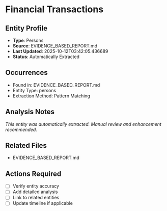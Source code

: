 # Financial Transactions

## Entity Profile
- **Type**: Persons
- **Source**: EVIDENCE_BASED_REPORT.md
- **Last Updated**: 2025-10-12T03:42:05.436689
- **Status**: Automatically Extracted

## Occurrences
- Found in: EVIDENCE_BASED_REPORT.md
- Entity Type: persons
- Extraction Method: Pattern Matching

## Analysis Notes
*This entity was automatically extracted. Manual review and enhancement recommended.*

## Related Files
- EVIDENCE_BASED_REPORT.md

## Actions Required
- [ ] Verify entity accuracy
- [ ] Add detailed analysis
- [ ] Link to related entities
- [ ] Update timeline if applicable
